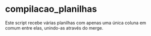 # compilacao_planilhas
Este script recebe várias planilhas com apenas uma única coluna em comum entre elas, unindo-as através do merge.

